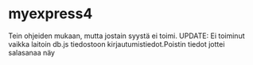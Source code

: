 # myexpress4
Tein ohjeiden mukaan, mutta jostain syystä ei toimi.
UPDATE: Ei toiminut vaikka laitoin db.js tiedostoon kirjautumistiedot.Poistin tiedot jottei salasanaa näy
